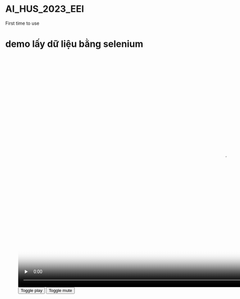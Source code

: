 # AI_HUS_2023_EEI
First time to use

<h1> demo lấy dữ liệu bằng selenium</h1>
<figure class="video-player">
  <video preload="none" width="1280" height="720" poster="video.jpg">
    <source src="video.webm" type="video/webm" />
    <source src="[video.mp4](https://github.com/paintOfUs/AI_HUS_2023_EEI/blob/main/space%20x%20-%200321%202023-03-19%2022-49-37.mp4)" type="video/mp4" />
  </video>
  <button class="play-toggle">Toggle play</button>
  <button class="mute-toggle">Toggle mute</button>
</figure>
<script>
  // Initialize video player
  new VideoPlayer({
    element: document.querySelector('.video-player')
  });
</script>
